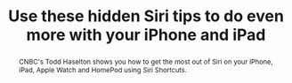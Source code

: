 ---
category: news
title: Use these hidden Siri tips to do even more with your iPhone and iPad
abstract: CNBC's Todd Haselton shows you how to get the most out of Siri on your iPhone, iPad, Apple Watch and HomePod using Siri Shortcuts.
publishedDateTime: 2019-02-28T17:26:00Z
sourceUrl: http://www.cnbc.com/id/105766960?__source=msn|money|headline|story|&par=msn
type: article

provider:
  name: CNBC
  id: V_AAnPvW_global
tags:
  - AI

images: 
  - url: assets/images/2019/3/Use-these-hidden-Siri-tips-to-do-even-more-with-your-iPhone-and-iPad-1.jpg
    width: 1910
    height: 1000
    quality: 79
    title: Siri on an iPhone
    attribution: 
    focalRegion:
      x1: 0
      x2: 0
      y1: 0
      y2: 0

---